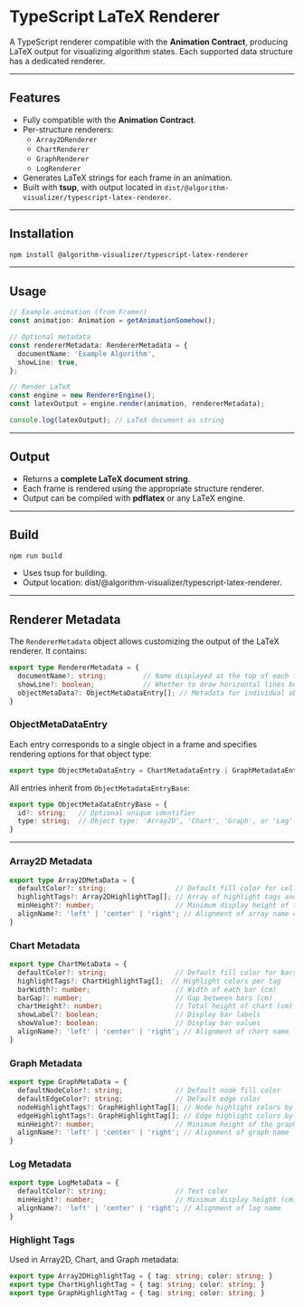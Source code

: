 # TypeScript LaTeX Renderer

A TypeScript renderer compatible with the **Animation Contract**, producing LaTeX output for visualizing algorithm states. Each supported data structure has a dedicated renderer.

---

## Features

- Fully compatible with the **Animation Contract**.
- Per-structure renderers:
    - `Array2DRenderer`
    - `ChartRenderer`
    - `GraphRenderer`
    - `LogRenderer`
- Generates LaTeX strings for each frame in an animation.
- Built with **tsup**, with output located in `dist/@algorithm-visualizer/typescript-latex-renderer`.

---

## Installation

```bash
npm install @algorithm-visualizer/typescript-latex-renderer
```

---

## Usage

```ts
// Example animation (from Framer)
const animation: Animation = getAnimationSomehow();

// Optional metadata
const rendererMetadata: RendererMetadata = {
  documentName: 'Example Algorithm',
  showLine: true,
};

// Render LaTeX
const engine = new RendererEngine();
const latexOutput = engine.render(animation, rendererMetadata);

console.log(latexOutput); // LaTeX document as string
```

---

## Output

- Returns a **complete LaTeX document string**.
- Each frame is rendered using the appropriate structure renderer.
- Output can be compiled with **pdflatex** or any LaTeX engine.

---

## Build

```bash
npm run build
```

- Uses tsup for building.
- Output location: dist/@algorithm-visualizer/typescript-latex-renderer.

---

## Renderer Metadata

The `RendererMetadata` object allows customizing the output of the LaTeX renderer. It contains:

```ts
export type RendererMetadata = {
  documentName?: string;         // Name displayed at the top of each frame/page
  showLine?: boolean;            // Whether to draw horizontal lines between objects in a frame
  objectMetaData?: ObjectMetaDataEntry[]; // Metadata for individual objects (Array2D, Chart, Graph, Log)
}
```
### ObjectMetaDataEntry

Each entry corresponds to a single object in a frame and specifies rendering options for that object type:

```ts
export type ObjectMetaDataEntry = ChartMetadataEntry | GraphMetadataEntry | Array2DMetadataEntry | LogMetadataEntry;
```

All entries inherit from `ObjectMetadataEntryBase`:

```ts
export type ObjectMetadataEntryBase = {
  id?: string;   // Optional unique identifier
  type: string;  // Object type: 'Array2D', 'Chart', 'Graph', or 'Log'
}
```

---

### Array2D Metadata

```ts
export type Array2DMetaData = {
  defaultColor?: string;                 // Default fill color for cells
  highlightTags?: Array2DHighlightTag[]; // Array of highlight tags and their colors
  minHeight?: number;                    // Minimum display height of the array (cm)
  alignName?: 'left' | 'center' | 'right'; // Alignment of array name on page
}
```

### Chart Metadata

```ts
export type ChartMetaData = {
  defaultColor?: string;                 // Default fill color for bars
  highlightTags?: ChartHighlightTag[];  // Highlight colors per tag
  barWidth?: number;                     // Width of each bar (cm)
  barGap?: number;                       // Gap between bars (cm)
  chartHeight?: number;                  // Total height of chart (cm)
  showLabel?: boolean;                   // Display bar labels
  showValue?: boolean;                   // Display bar values
  alignName?: 'left' | 'center' | 'right'; // Alignment of chart name
}
```

### Graph Metadata

```ts
export type GraphMetaData = {
  defaultNodeColor?: string;             // Default node fill color
  defaultEdgeColor?: string;             // Default edge color
  nodeHighlightTags?: GraphHighlightTag[]; // Node highlight colors by tag
  edgeHighlightTags?: GraphHighlightTag[]; // Edge highlight colors by tag
  minHeight?: number;                    // Minimum height of the graph display (cm)
  alignName?: 'left' | 'center' | 'right'; // Alignment of graph name
}
```

### Log Metadata

```ts
export type LogMetaData = {
  defaultColor?: string;                 // Text color
  minHeight?: number;                    // Minimum display height (cm)
  alignName?: 'left' | 'center' | 'right'; // Alignment of log name
}
```

### Highlight Tags

Used in Array2D, Chart, and Graph metadata:

```ts
export type Array2DHighlightTag = { tag: string; color: string; }
export type ChartHighlightTag = { tag: string; color: string; }
export type GraphHighlightTag = { tag: string; color: string; }
```